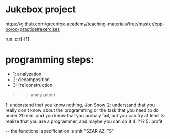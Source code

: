 # Jukebox project

https://github.com/greenfox-academy/teaching-materials/tree/master/cpp-oo/oo-practice#exercises


run: ctrl-f11



# programming steps:
- 1: analyzation
- 2: decomposition
- 3: (re)construction


>> analyzation

1: understand that you know nothing, Jon Snow
2: understand that you really don't know about the programming or the task that you need to do under 20 min, and you know that you probaly fail, but you can try at least
3: realize that you are a programmer, and maybe you can do it
4: ???
5: profit



--
the functional specificiation is shit
"SZAR AZ FS"


